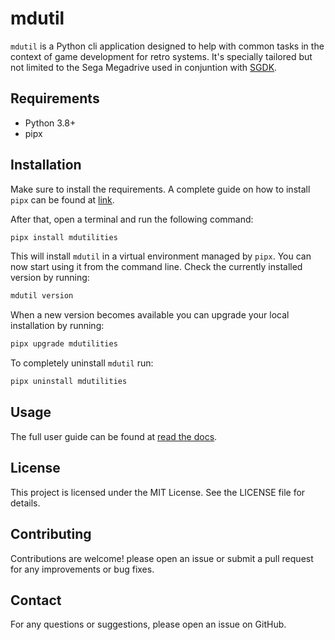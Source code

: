 # mdutil

`mdutil` is a Python cli application designed to help with common tasks in the context of game development for retro systems. It's specially tailored but not limited to the Sega Megadrive used in conjuntion
with [SGDK](https://github.com/Stephane-D/SGDK).

## Requirements

- Python 3.8+
- pipx

## Installation

Make sure to install the requirements. A complete guide on how to install `pipx` can be found at [link](https://pipx.pypa.io/stable/installation).

After that, open a terminal and run the following command:

```bash
pipx install mdutilities
```

This will install `mdutil` in a virtual environment managed by `pipx`. You can now start using it from the command line. Check the currently installed version by running:

```bash
mdutil version
```

When a new version becomes available you can upgrade your local installation by running:

```bash
pipx upgrade mdutilities
```

To completely uninstall `mdutil` run:

```bash
pipx uninstall mdutilities
```

## Usage

The full user guide can be found at [read the docs](https://mdutil.readthedocs.io).

## License

This project is licensed under the MIT License. See the LICENSE file for details.

## Contributing

Contributions are welcome! please open an issue or submit a pull request for any improvements or
bug fixes.

## Contact

For any questions or suggestions, please open an issue on GitHub.